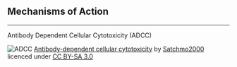 ## Mechanisms of Action

---

Antibody Dependent Cellular Cytotoxicity (ADCC)

![ADCC](https://upload.wikimedia.org/wikipedia/commons/thumb/0/05/Antibody-dependent_Cellular_Cytotoxicity.svg/2560px-Antibody-dependent_Cellular_Cytotoxicity.svg.png)
[Antibody-dependent cellular cytotoxicity](https://en.wikipedia.org/wiki/Antibody-dependent_cellular_cytotoxicity#/media/File:Antibody-dependent_Cellular_Cytotoxicity.svg) by [Satchmo2000](https://commons.wikimedia.org/w/index.php?title=User:Satchmo2000&action=edit&redlink=1) licenced under [CC BY-SA 3.0](https://creativecommons.org/licenses/by-sa/3.0/)
